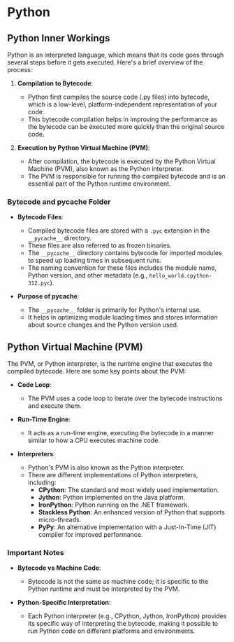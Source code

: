 # Python

## Python Inner Workings

Python is an interpreted language, which means that its code goes through several steps before it gets executed. Here's a brief overview of the process:

1. **Compilation to Bytecode**:
    - Python first compiles the source code (.py files) into bytecode, which is a low-level, platform-independent representation of your code.
    - This bytecode compilation helps in improving the performance as the bytecode can be executed more quickly than the original source code.

2. **Execution by Python Virtual Machine (PVM)**:
    - After compilation, the bytecode is executed by the Python Virtual Machine (PVM), also known as the Python interpreter.
    - The PVM is responsible for running the compiled bytecode and is an essential part of the Python runtime environment.

### Bytecode and __pycache__ Folder

- **Bytecode Files**:
  - Compiled bytecode files are stored with a `.pyc` extension in the `__pycache__` directory.
  - These files are also referred to as frozen binaries.
  - The `__pycache__` directory contains bytecode for imported modules to speed up loading times in subsequent runs.
  - The naming convention for these files includes the module name, Python version, and other metadata (e.g., `hello_world.cpython-312.pyc`).

- **Purpose of __pycache__**:
  - The `__pycache__` folder is primarily for Python's internal use.
  - It helps in optimizing module loading times and stores information about source changes and the Python version used.

## Python Virtual Machine (PVM)

The PVM, or Python interpreter, is the runtime engine that executes the compiled bytecode. Here are some key points about the PVM:

- **Code Loop**:
  - The PVM uses a code loop to iterate over the bytecode instructions and execute them.
  
- **Run-Time Engine**:
  - It acts as a run-time engine, executing the bytecode in a manner similar to how a CPU executes machine code.

- **Interpreters**:
  - Python's PVM is also known as the Python interpreter.
  - There are different implementations of Python interpreters, including:
    - **CPython**: The standard and most widely used implementation.
    - **Jython**: Python implemented on the Java platform.
    - **IronPython**: Python running on the .NET framework.
    - **Stackless Python**: An enhanced version of Python that supports micro-threads.
    - **PyPy**: An alternative implementation with a Just-In-Time (JIT) compiler for improved performance.

### Important Notes

- **Bytecode vs Machine Code**:
  - Bytecode is not the same as machine code; it is specific to the Python runtime and must be interpreted by the PVM.

- **Python-Specific Interpretation**:
  - Each Python interpreter (e.g., CPython, Jython, IronPython) provides its specific way of interpreting the bytecode, making it possible to run Python code on different platforms and environments.
